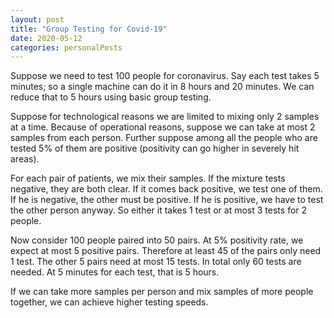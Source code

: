 ```yaml
---
layout: post
title: "Group Testing for Covid-19"
date: 2020-05-12
categories: personalPosts
---
```

Suppose we need to test 100 people for coronavirus. Say each test takes 5 minutes; so a single machine can do it in 8 hours and 20 minutes. We can reduce that to 5 hours using basic group testing.

Suppose for technological reasons we are limited to mixing only 2 samples at a time. Because of operational reasons, suppose we can take at most 2 samples from each person. Further suppose among all the people who are tested 5% of them are positive (positivity can go higher in severely hit areas).

For each pair of patients, we mix their samples. If the mixture tests negative, they are both clear. If it comes back positive, we test one of them. If he is negative, the other must be positive. If he is positive, we have to test the other person anyway. So either it takes 1 test or at most 3 tests for 2 people.

Now consider 100 people paired into 50 pairs. At 5% positivity rate, we expect at most 5 positive pairs. Therefore at least 45 of the pairs only need 1 test. The other 5 pairs need at most 15 tests. In total only 60 tests are needed. At 5 minutes for each test, that is 5 hours.

If we can take more samples per person and mix samples of more people together, we can achieve higher testing speeds.